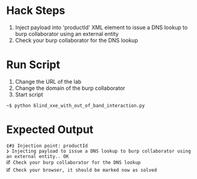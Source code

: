 # Hack Steps

1. Inject payload into 'productId' XML element to issue a DNS lookup to burp collaborator using an external entity
2. Check your burp collaborator for the DNS lookup

# Run Script

1. Change the URL of the lab
2. Change the domain of the burp collaborator
3. Start script

```
~$ python blind_xxe_with_out_of_band_interaction.py
```

# Expected Output

```
⟪#⟫ Injection point: productId
❯ Injecting payload to issue a DNS lookup to burp collaborator using an external entity.. OK
🗹 Check your burp collaborator for the DNS lookup
🗹 Check your browser, it should be marked now as solved
```
